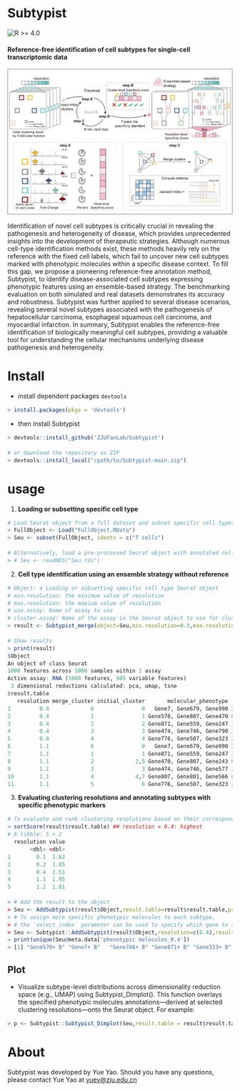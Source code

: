 # Subtypist


![R >= 4.0](https://img.shields.io/badge/R-%3E=4.0-blue)

#### **Reference-free identification of cell subtypes for single-cell transcriptomic data**

![curation](https://github.com/ZJUFanLab/Subtypist/blob/master/img/curation.png)

Identification of novel cell subtypes is critically crucial in revealing the pathogenesis and heterogeneity of disease, which provides unprecedented insights into the development of therapeutic strategies. Although numerous cell-type identification methods exist, these methods heavily rely on the reference with the fixed cell labels, which fail to uncover new cell subtypes marked with phenotypic molecules within a specific disease context. To fill this gap, we propose a pioneering reference-free annotation method, Subtypist, to identify disease-associated cell subtypes expressing phenotypic features using an ensemble-based strategy. The benchmarking evaluation on both simulated and real datasets demonstrates its accuracy and robustness. Subtypist was further applied to several disease scenarios, revealing several novel subtypes associated with the pathogenesis of hepatocellular carcinoma, esophageal squamous cell carcinoma, and myocardial infarction. In summary, Subtypist enables the reference-free identification of biologically meaningful cell subtypes, providing a valuable tool for understanding the cellular mechanisms underlying disease pathogenesis and heterogeneity.

# Install

- install dependent packages `devtools` 

```R
> install.packages(pkgs = 'devtools')
```

- then install Subtypist

```R
> devtools::install_github('ZJUFanLab/Subtypist')

# or download the repository as ZIP
> devtools::install_local("/path/to/Subtypist-main.zip")
```

# **usage**

1. **Loading or subsetting specific cell type**

``` R
# Load Seurat object from a full dataset and subset specific cell types
> FullObject <- Load("FullObject.RData")
> Seu <- subset(FullObject, idents = c("T cells")

# Alternatively, load a pre-processed Seurat object with annotated cell types, derived by subsetting the full dataset
> # Seu <- readRDS("Seu.rds")
```

2. **Cell type identification using an ensemble strategy without reference**

```R
# Object: a Loading or subsetting specific cell type Seurat object
# min.resolution: the minimum value of resolution
# max.resolution: the maxium value of resolution
# use.assay: Name of assay to use
# cluster.assay: Name of the assay in the Seurat object to use for clustering
> result <- Subtypist_merge(object=Seu,min.resolution=0.3,max.resolution=1.5,by=0.1,use.assay="RNA",cluster_assay = "RNA")

# Show results
> print(result)
$Object
An object of class Seurat 
1000 features across 1000 samples within 1 assay 
Active assay: RNA (1000 features, 985 variable features)
 3 dimensional reductions calculated: pca, umap, tsne
$result.table
   resolution merge_cluster initial_cluster       molecular_phenotype     Score
1         0.4             0               0   Gene7, Gene679, Gene990 2.0322883
2         0.4             1               1 Gene570, Gene807, Gene470 0.6984284
3         0.4             2               2 Gene871, Gene559, Gene247 3.3095874
4         0.4             3               3 Gene474, Gene746, Gene790 3.5678922
5         0.4             4               4 Gene776, Gene507, Gene323 2.9614237
6         1.1             0               0   Gene7, Gene679, Gene990 2.0341814
7         1.1             1               1 Gene871, Gene559, Gene247 3.3095874
8         1.1             2             2,5 Gene470, Gene807, Gene243 0.0000000
9         1.1             3               3 Gene474, Gene746, Gene577 3.4186799
10        1.1             4             4,7 Gene807, Gene801, Gene566 0.0000000
11        1.1             5               6 Gene776, Gene507, Gene323 2.9614237

```

3. **Evaluating clustering resolutions and annotating subtypes with specific phenotypic markers**

```R
# To evaluate and rank clustering resolutions based on their corresponding subtype identification results.
> sortScore(result$result.table) ## resolution = 0.4: highest 
# A tibble: 5 × 2
  resolution value
       <dbl> <dbl>
1        0.1  1.62
2        0.2  1.85
3        0.4  2.51
4        1.1  1.95
5        1.2  1.81

> # Add the result to the object 
> Seu <- AddSubtypist(result$Object,result.table=result$result.table,prefix='Subtypist')
> # To assign more specific phenotypic molecules to each subtype, 
> # the `select_index` parameter can be used to specify which gene to select 
> Seu <- Subtypist::AddSubtypist(result$Object,resolution=c(0.4),result.table=result$result.table,prefix = 'Subtypist',meta.prefix = 'phenotypic melocules_',value.suffix='+ B',select_index=c('0'=1,'1'=1,'2'=1,'3'=2,'4'=3))
> print(unique(Seu@meta.data['phenotypic melocules_0.4'])
> [1] "Gene570+ B" "Gene7+ B"   "Gene746+ B" "Gene871+ B" "Gene323+ B"

```

## Plot

- Visualize subtype-level distributions across dimensionality reduction space (e.g., UMAP) using Subtypist_Dimplot(). This function overlays the specified phenotypic molecules annotations—derived at selected clustering resolutions—onto the Seurat object. For example:

```R
> p <- Subtypist::Subtypist_Dimplot(Seu,result.table = result$result.table,resolution = c(0.4,1.1), show = "molecular_phenotype_",prefix = 'Subtypist')
```

# About

Subtypist was developed by Yue Yao. Should you have any questions, please contact Yue Yao at [yuey@zju.edu.cn](mailto:yueyo@zju.edu.cn)


